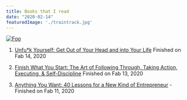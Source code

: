 ```yaml
---
title: Books that I read
date: "2020-02-14"
featuredImage: './traintrack.jpg'
---
```


[![Foo](https://images-na.ssl-images-amazon.com/images/I/41d0dI6hu3L._SX311_BO1,204,203,200_.jpg)](http://google.com.au/)
1. [Unfu*k Yourself: Get Out of Your Head and into Your Life](https://www.amazon.com/Unfu-Yourself-Your-Head-into/dp/0062803832) Finished on Fab 14, 2020

1. [Finish What You Start: The Art of Following Through, Taking Action, Executing, & Self-Discipline](https://www.amazon.com/Finish-What-You-Start-Self-Discipline-ebook/dp/B07BJ88DCW) Finished on Fab 13, 2020

1. [Anything You Want: 40 Lessons for a New Kind of Entrepreneur](https://www.amazon.com/Anything-You-Want-Lessons-Entrepreneur-ebook/dp/B00SI0B5FS/ref=tmm_kin_swatch_0?_encoding=UTF8&qid=&sr=) - Finished on Fab 11, 2020
